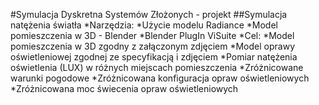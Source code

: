 #Symulacja Dyskretna Systemów Złożonych - projekt
##Symulacja natężenia światła
*Narzędzia:
	*Użycie modelu Radiance
	*Model pomieszczenia w 3D - Blender
	*Blender PlugIn ViSuite
*Cel:
	*Model pomieszczenia w 3D zgodny z załączonym zdjęciem
	*Model oprawy oświetleniowej zgodnej ze specyfikacją i zdjęciem
	*Pomiar natężenia oświetlenia (LUX) w różnych miejscach pomieszczenia
		*Zróżnicowane warunki pogodowe
		*Zróżnicowana konfiguracja opraw oświetleniowych
		*Zróżnicowana moc świecenia opraw oświetleniowych
